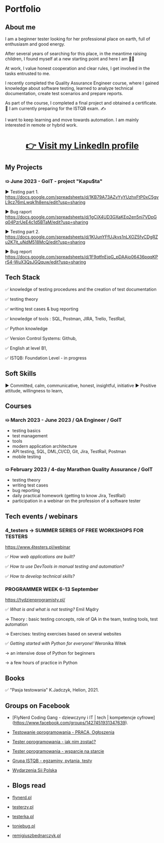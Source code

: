 # Portfolio

## About me
I am a beginner tester looking for her professional place on earth, full of enthusiasm and good energy. 

After several years of searching for this place, in the meantime raising children, I found myself at a new starting point and here I am 🎯😉

At work, I value honest cooperation and clear rules, I get involved in the tasks entrusted to me.

I recently completed the Quality Assurance Engineer course, where I gained knowledge about software testing, learned to analyze technical documentation, create test scenarios and prepare reports.

As part of the course, I completed a final project and obtained a certificate.💪
I am currently preparing for the ISTQB exam. ✍

I want to keep learning and move towards automation.
I am mainly interested in remote or hybrid work.


# <p align="center"><a href="https://https://www.linkedin.com/in/agnieszka-smolarczyk-40a505286" target="_blank">👉 Visit my <b>LinkedIn</b> profile</a></p>


## My Projects 
### &#10159; June 2023 - GoIT - project "Kapu$ta" ###
:arrow_forward: Testing part 1. https://docs.google.com/spreadsheets/d/1KB79A73AZvYyYUzhxFtP0xC5gvL9cz76mLwqk1h8ens/edit?usp=sharing 

:arrow_forward: Bug raport https://docs.google.com/spreadsheets/d/1gCiX4UD3GXaKEq2en5ni7VDpGq04PzrUeE4c1d5BTaM/edit?usp=sharing

:arrow_forward: Testing part 2. https://docs.google.com/spreadsheets/d/1KUunYFfUJkvs1nLXOZ5fyCDgRZu2K7jt_uNdM518McQ/edit?usp=sharing

:arrow_forward: Bug report https://docs.google.com/spreadsheets/d/1F9qtfnEjqG_pDAAjo06436pqqKPrS4-WuX3QsJGQquw/edit?usp=sharing 



## Tech Stack
✅ knowledge of testing procedures and the creation of test documentation 

✅ testing theory

✅ writing test cases & bug reporting

✅ knowledge of tools : SQL, Postman, JIRA, Trello, TestRail,

✅ Python knowledge

✅ Version Control Systems: Github,

✅ English at level B1,

✅ ISTQB: Foundation Level - in progress


## Soft Skills
:arrow_forward: Committed, calm, communicative, honest, insightful, initiative
:arrow_forward: Positive attitude, willingness to learn, 

## Courses
### &#10159; March 2023 - June 2023 / QA Engineer / GoIT 
- testing basics
- test management
- tools
- modern application architecture
- API testing, SQL, DML,CI/CD, Git, Jira, TestRail, Postman 
- mobile testing

### &#10159; February 2023 / 4-day Marathon Quality Assurance / GoIT 
- testing theory
- writing test cases
- bug reporting
- daily practical homework (getting to know Jira, TestRail) 
- participation in a webinar on the profession of a software tester

## Tech events / webinars

### 4_testers -> SUMMER SERIES OF FREE WORKSHOPS FOR TESTERS
https://www.4testers.pl/webinar

✅ <i> How web applications are built? </i>

✅ <i> How to use DevTools in manual testing and automation? </i>

✅ <i> How to develop technical skills? </i>



### PROGRAMMER WEEK 6-13 September 
https://tydzienprogramisty.pl/

✅ <i> What is and what is not testing? </i>  Emil Mądry

-> Theory : basic testing concepts, role of QA in the team, testing tools, test automation

-> Exercises: testing exercises based on several websites

✅ <i> Getting started with Python for everyone!  </i> Weronika Witek

-> an intensive dose of Python for beginners

-> a few hours of practice in Python


## Books
✅ "Pasja testowania" K.Jadczyk, Helion, 2021.



## Groups on Facebook

* [FlyNerd Coding Gang - dziewczyny i IT | tech | kompetencje cyfrowe] (https://www.facebook.com/groups/1427451931347639). 
* [Testowanie oprogramowania - PRACA, Ogłoszenia](https://www.facebook.com/groups/215557562210470/?ref=group_header)
* [Tester oprogramowania - jak nim zostać?](https://www.facebook.com/groups/531570473876610/?ref=group_header)
* [Tester oprogramowania - wsparcie na starcie](https://www.facebook.com/groups/testeroprogramowania/?ref=group_header)
* [Grupa ISTQB - egzaminy, pytania, testy](https://www.facebook.com/groups/194288250951242/)
* [Wydarzenia Sii Polska](https://www.facebook.com/groups/SiiPoland.events/?ref=group_header)

* ## Blogs read

* [flynerd.pl](https://www.flynerd.pl)
* [testerzy.pl](http://testerzy.pl)
* [testerka.pl](http://testerka.pl)
* [toniebug.pl](https://www.toniebug.pl)
* [remigiuszbednarczyk.pl](https://remigiuszbednarczyk.pl)




